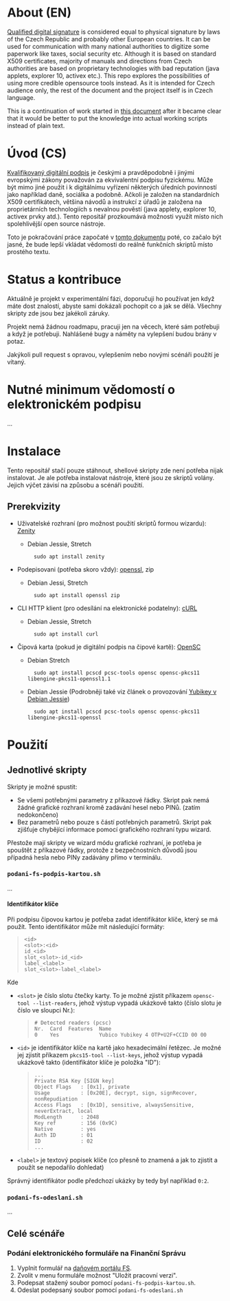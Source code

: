 # About (EN)
[Qualified digital signature][qualified] is considered equal to physical signature by laws of the Czech Republic and probably other European countries. It can be used for communication with many national authorities to digitize some paperwork like taxes, social security etc. Although it is based on standard X509 certificates, majority of manuals and directions from Czech authorities are based on proprietary technologies with bad reputation (java applets, explorer 10, activex etc.). This repo explores the possibilities of using more credible opensource tools instead. As it is intended for Czech audience only, the rest of the document and the project itself is in Czech language.

This is a continuation of work started in [this document][gist] after it became clear that it would be better to put the knowledge into actual working scripts instead of plain text.

# Úvod (CS)
[Kvalifikovaný digitální podpis][qualified] je českými a pravděpodobně i jinými evropskými zákony považován za ekvivalentní podpisu fyzickému. Může být mimo jiné použit i k digitálnímu vyřízení některých úředních povinností jako například daně, sociálka a podobně. Ačkoli je založen na standardních X509 certifikátech, většina návodů a instrukcí z úřadů je založena na proprietárních technologiích s nevalnou pověstí (java applety, explorer 10, activex prvky atd.). Tento repositář prozkoumává možnosti využít místo nich spolehlivější open source nástroje.

Toto je pokračování práce započaté v [tomto dokumentu][gist] poté, co začalo být jasné, že bude lepší vkládat vědomosti do reálně funkčních skriptů místo prostého textu.

# Status a kontribuce

Aktuálně je projekt v experimentální fázi, doporučuji ho používat jen když máte dost znalostí, abyste sami dokázali pochopit co a jak se dělá. Všechny skripty zde jsou bez jakékoli záruky.

Projekt nemá žádnou roadmapu, pracuji jen na věcech, které sám potřebuji a když je potřebuji. Nahlášené bugy a náměty na vylepšení budou brány v potaz.

Jakýkoli pull request s opravou, vylepšením nebo novými scénáři použití je vítaný.

# Nutné minimum vědomostí o elektronickém podpisu

...

# Instalace

Tento repositář stačí pouze stáhnout, shellové skripty zde není potřeba nijak instalovat.
Je ale potřeba instalovat nástroje, které jsou ze skriptů volány. Jejich výčet závisí
na způsobu a scénáři použití.

## Prerekvizity

- Uživatelské rozhraní (pro možnost použití skriptů formou wizardu): [Zenity][zenity]
    - Debian Jessie, Stretch

            sudo apt install zenity
- Podepisovani (potřeba skoro vždy): [openssl][openssl], zip
    - Debian Jessi, Stretch

            sudo apt install openssl zip
- CLI HTTP klient (pro odesílání na elektronické podatelny): [cURL][curl]
    - Debian Jessie, Stretch

            sudo apt install curl
- Čipová karta (pokud je digitální podpis na čipové kartě): [OpenSC][opensc]
    - Debian Stretch

            sudo apt install pcscd pcsc-tools opensc opensc-pkcs11 libengine-pkcs11-openssl1.1
    - Debian Jessie (Podrobněji také viz článek o provozování [Yubikey v Debian Jessie][yubikey])

            sudo apt install pcscd pcsc-tools opensc opensc-pkcs11 libengine-pkcs11-openssl

# Použití

## Jednotlivé skripty

Skripty je možné spustit:

- Se všemi potřebnými parametry z příkazové řádky. Skript pak nemá žádné grafické rozhraní kromě zadávání hesel nebo PINů. (zatím nedokončeno)
- Bez parametrů nebo pouze s částí potřebných parametrů. Skript pak zjišťuje chybějící informace pomocí grafického rozhraní typu wizard.

Přestože mají skripty ve wizard módu grafické rozhraní, je potřeba je spouštět z příkazové řádky,
protože z bezpečnostních důvodů jsou případná hesla nebo PINy zadávány přímo v terminálu.

### `podani-fs-podpis-kartou.sh`

...

#### Identifikátor klíče

Při podpisu čipovou kartou je potřeba zadat identifikátor klíče, který se má použít.
Tento identifikátor může mít následující formáty:

>     <id>
>     <slot>:<id>
>     id_<id>
>     slot_<slot>-id_<id>
>     label_<label>
>     slot_<slot>-label_<label>

Kde

- `<slot>` je číslo slotu čtečky karty. To je možné zjistit příkazem `opensc-tool --list-readers`, jehož výstup vypadá ukázkově takto (číslo slotu je číslo ve sloupci Nr.):
    
    >     # Detected readers (pcsc)
    >     Nr.  Card  Features  Name
    >     0    Yes             Yubico Yubikey 4 OTP+U2F+CCID 00 00
- `<id>` je identifikátor klíče na kartě jako hexadecimální řetězec. Je možné jej zjistit příkazem `pkcs15-tool --list-keys`, jehož výstup vypadá ukázkově takto (identifikátor klíče je položka "ID"):
    
    >     ...
    >     Private RSA Key [SIGN key]
	>     Object Flags   : [0x1], private
	>     Usage          : [0x20E], decrypt, sign, signRecover, nonRepudiation
	>     Access Flags   : [0x1D], sensitive, alwaysSensitive, neverExtract, local
	>     ModLength      : 2048
	>     Key ref        : 156 (0x9C)
	>     Native         : yes
	>     Auth ID        : 01
	>     ID             : 02
	>     ...
- `<label>` je textový popisek klíče (co přesně to znamená a jak to zjistit a použít se nepodařilo dohledat)

Správný identifikátor podle předchozí ukázky by tedy byl například `0:2`.

### `podani-fs-odeslani.sh`

...

## Celé scénáře

### Podání elektronického formuláře na Finanční Správu

1. Vyplnit formulář na [daňovém portálu FS][dpfs].
2. Zvolit v menu formuláře možnost "Uložit pracovní verzi".
3. Podepsat stažený soubor pomocí `podani-fs-podpis-kartou.sh`.
4. Odeslat podepsaný soubor pomocí `podani-fs-odeslani.sh`

[yubikey]: https://calavera.info/v3/blog/2017/02/26/yubikey-v-debian-jessie.html
[opensc]: https://github.com/OpenSC/OpenSC/wiki
[dpfs]: https://adisepo.mfcr.cz/adistc/adis/idpr_epo/epo2/uvod/vstup_expert.faces
[curl]: https://curl.haxx.se/
[openssl]: https://wiki.openssl.org/
[zenity]: https://help.gnome.org/users/zenity/3.22/
[qualified]: https://en.wikipedia.org/wiki/Qualified_electronic_signature
[gist]: https://gist.github.com/calaveraInfo/8c58ccd6c7900a7a79523428fb3644b0

